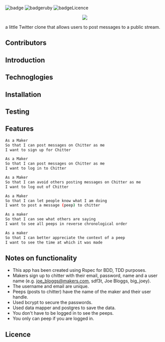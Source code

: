 ![badge](https://img.shields.io/badge/build-passing-green.svg?style=flat-square)
![badgeruby](https://img.shields.io/badge/ruby-v2.2.3-red.svg?style=flat-square)
![badgeLicence](https://img.shields.io/badge/license-MIT-blue.svg?style=flat-square)
<p align="center">
  <img src="https://cloud.githubusercontent.com/assets/15385627/12234274/badb1db2-b863-11e5-8921-d6e21758f68d.png" />
</p>
a little Twitter clone that allows users to post messages to a public stream.

Contributors
-------

Introduction
-------

Technoglogies
-------

Installation
-------

Testing
-------

Features
-------

```sh
As a Maker
So that I can post messages on Chitter as me
I want to sign up for Chitter

As a Maker
So that I can post messages on Chitter as me
I want to log in to Chitter

As a Maker
So that I can avoid others posting messages on Chitter as me
I want to log out of Chitter

As a Maker
So that I can let people know what I am doing  
I want to post a message (peep) to chitter

As a maker
So that I can see what others are saying  
I want to see all peeps in reverse chronological order

As a maker
So that I can better appreciate the context of a peep
I want to see the time at which it was made
```

Notes on functionality
------

* This app has been created using Rspec for BDD, TDD purposes.
* Makers sign up to chitter with their email, password, name and a user name (e.g.  joe_bloggs@makers.com, sdf3t, Joe Bloggs, big_joey).
* The username and email are unique.
* Peeps (posts to chitter) have the name of the maker and their user handle.
* Used bcrypt to secure the passwords.
* Used data mapper and postgres to save the data.
* You don't have to be logged in to see the peeps.
* You only can peep if you are logged in.

Licence
-------
